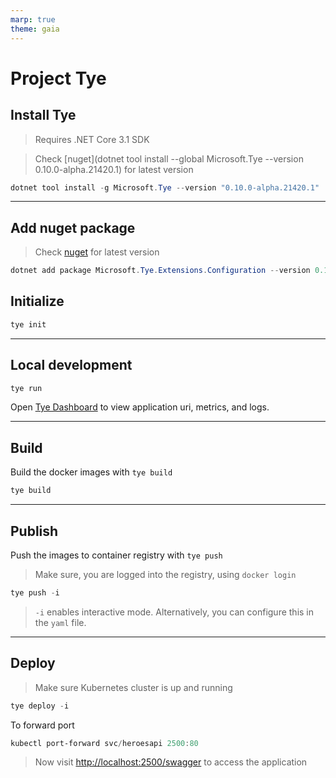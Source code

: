 ```yaml
---
marp: true
theme: gaia
---
```


# Project Tye

## Install Tye

> Requires .NET Core 3.1 SDK

> Check [nuget](dotnet tool install --global Microsoft.Tye --version 0.10.0-alpha.21420.1) for latest version

```ps1
dotnet tool install -g Microsoft.Tye --version "0.10.0-alpha.21420.1"
```

---

## Add nuget package

> Check [nuget](https://www.nuget.org/packages/Microsoft.Tye.Extensions.Configuration) for latest version

```ps1
dotnet add package Microsoft.Tye.Extensions.Configuration --version 0.10.0-alpha.21420.1
```

## Initialize

```ps1
tye init
```

---

## Local development

```ps1
tye run
```

Open [Tye Dashboard](http://localhost:8000/) to view application uri, metrics, and logs.

---

## Build

Build the docker images with `tye build`

```ps1
tye build
```

---

## Publish

Push the images to container registry with `tye push`

> Make sure, you are logged into the registry, using `docker login`

```ps1
tye push -i
```

> `-i` enables interactive mode. Alternatively, you can configure this in the `yaml` file.

---

## Deploy

> Make sure Kubernetes cluster is up and running

```ps1
tye deploy -i
```

To forward port

```ps1
kubectl port-forward svc/heroesapi 2500:80
```

> Now visit <http://localhost:2500/swagger> to access the application